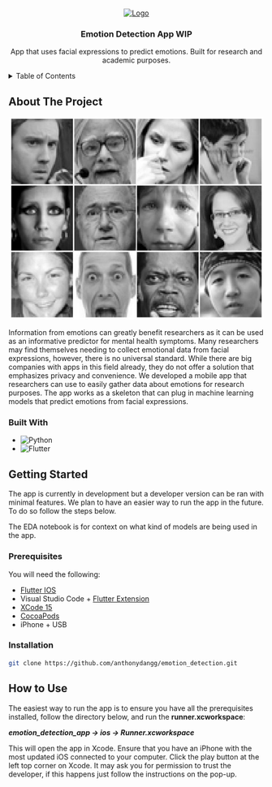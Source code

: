 <!-- Improved compatibility of back to top link: See: https://github.com/othneildrew/Best-README-Template/pull/73 -->
<a name="readme-top"></a>
<!--
*** Thanks for checking out the Best-README-Template. If you have a suggestion
*** that would make this better, please fork the repo and create a pull request
*** or simply open an issue with the tag "enhancement".
*** Don't forget to give the project a star!
*** Thanks again! Now go create something AMAZING! :D
-->

<!-- PROJECT LOGO -->
<br />
<div align="center">
  <a href="https://github.com/github_username/repo_name">
    <img src="https://media2.giphy.com/media/v1.Y2lkPTc5MGI3NjExMGtlZXZpeXRjOTBpbG04Mm5rY3JjdGgyYnF3eWdyZmUyc3NwcnRzZSZlcD12MV9pbnRlcm5hbF9naWZfYnlfaWQmY3Q9cw/ETY5vYoZjLD6Ibf37u/giphy.gif" alt="Logo" width="80" height="80">
  </a>

<h3 align="center">Emotion Detection App WIP</h3>

  <p align="center">
    App that uses facial expressions to predict emotions. Built for research
    and academic purposes.
    <br />
  </p>
</div>



<!-- TABLE OF CONTENTS -->
<details>
  <summary>Table of Contents</summary>
  <ol>
    <li>
      <a href="#about-the-project">About The Project</a>
      <ul>
        <li><a href="#built-with">Built With</a></li>
      </ul>
    </li>
    <li>
      <a href="#getting-started">Getting Started</a>
      <ul>
        <li><a href="#prerequisites">Prerequisites</a></li>
        <li><a href="#installation">Installation</a></li>
      </ul>
    </li>
    <li>
    <a href="#how-to-use">How to Use</a>

  </ol>
</details>



<!-- ABOUT THE PROJECT -->
## About The Project

<div align="center">
  <img src="fer_img.jpeg" alt="Logo" width="500" height="400">
</div>


Information from emotions can greatly benefit researchers as it can be used as an informative predictor for mental health symptoms. Many researchers may find themselves needing to collect emotional data from facial expressions, however, there is no universal standard. While there are big companies with apps in this field already, they do not offer a solution that emphasizes privacy and convenience. We developed a mobile app that researchers can use to easily gather data about emotions for research purposes. The app works as a skeleton that can plug in machine learning models that predict emotions from facial expressions.




### Built With

* ![Python](https://img.shields.io/badge/python-3670A0?style=for-the-badge&logo=python&logoColor=ffdd54)
* ![Flutter](https://img.shields.io/badge/Flutter-%2302569B.svg?style=for-the-badge&logo=Flutter&logoColor=white)




<!-- GETTING STARTED -->
## Getting Started

The app is currently in development but a developer version can be ran with minimal features. We plan to have an easier way to run the app in the future. To do so follow the steps below.

The EDA notebook is for context on what kind of models are being used in the app.

### Prerequisites

You will need the following:
* [Flutter IOS](https://docs.flutter.dev/get-started/install/macos/mobile-ios)
* Visual Studio Code + [Flutter Extension](https://marketplace.visualstudio.com/items?itemName=Dart-Code.flutter)
* [XCode 15](https://developer.apple.com/xcode/)
* [CocoaPods](https://guides.cocoapods.org/using/getting-started.html#installation)
* iPhone + USB

### Installation

   ```sh
   git clone https://github.com/anthonydangg/emotion_detection.git
   ```




<!-- USAGE EXAMPLES -->
## How to Use

The easiest way to run the app is to ensure you have all the prerequisites installed, follow the directory below, and run the **runner.xcworkspace**:

**_emotion_detection_app -> ios -> Runner.xcworkspace_**

This will open the app in Xcode. Ensure that you have an iPhone with the most updated iOS connected to your computer. Click the play button at the left top corner on Xcode. It may ask you for permission to trust the developer, if this happens just follow the instructions on the pop-up.
